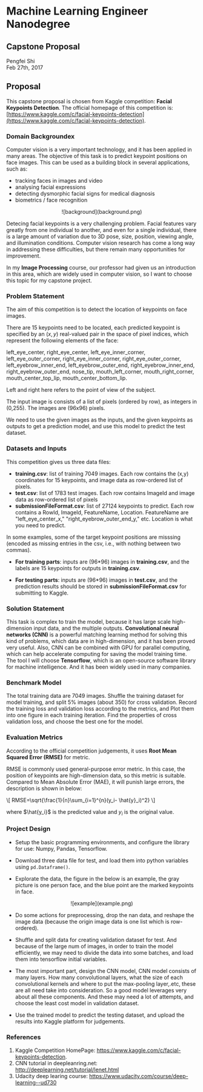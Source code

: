 # Machine Learning Engineer Nanodegree
## Capstone Proposal
Pengfei Shi  
Feb 27th, 2017

## Proposal
This capstone proposal is chosen from Kaggle competition: **Facial Keypoints Detection**. The official homepage of this competition is: [https://www.kaggle.com/c/facial-keypoints-detection](https://www.kaggle.com/c/facial-keypoints-detection).

### Domain Backgroundex

Computer vision is a very important technology, and it has been applied in many areas. The objective of this task is to predict keypoint positions on face images. This can be used as a building block in several applications, such as:

- tracking faces in images and video
- analysing facial expressions
- detecting dysmorphic facial signs for medical diagnosis
- biometrics / face recognition
<div align=center>
![background](background.png)
</div>

Detecing facial keypoints is a very challenging problem.  Facial features vary greatly from one individual to another, and even for a single individual, there is a large amount of variation due to 3D pose, size, position, viewing angle, and illumination conditions. Computer vision research has come a long way in addressing these difficulties, but there remain many opportunities for improvement.

In my **Image Processing** course, our professor had given us an introduction in this area, which are widely used in computer vision, so I want to choose this topic for my capstone project.

### Problem Statement
The aim of this competition is to detect the location of keypoints on face images.

There are 15 keypoints need to be located, each predicted keypoint is specified by an $(x,y)$ real-valued pair in the space of pixel indices, which represent the following elements of the face:

left\_eye\_center, right\_eye\_center, left\_eye\_inner\_corner, left\_eye\_outer\_corner, right\_eye\_inner\_corner, right\_eye\_outer\_corner, left\_eyebrow\_inner\_end, left\_eyebrow\_outer\_end, right\_eyebrow\_inner\_end, right\_eyebrow\_outer\_end, nose\_tip, mouth\_left\_corner, mouth\_right\_corner, mouth\_center\_top\_lip, mouth\_center\_bottom\_lip.

Left and right here refers to the point of view of the subject.

The input image is consists of a list of pixels (ordered by row), as integers in (0,255). The images are (96x96) pixels.

We need to use the given images as the inputs, and the given keypoints as outputs to get a prediction model, and use this model to predict the test dataset.

### Datasets and Inputs

This competition gives us three data files:

- **training.csv**: list of training 7049 images. Each row contains the (x,y) coordinates for 15 keypoints, and image data as row-ordered list of pixels.
- **test.csv**: list of 1783 test images. Each row contains ImageId and image data as row-ordered list of pixels
- **submissionFileFormat.csv**: list of 27124 keypoints to predict. Each row contains a RowId, ImageId, FeatureName, Location. FeatureName are "left\_eye\_center\_x," "right\_eyebrow\_outer\_end\_y," etc. Location is what you need to predict. 

In some examples, some of the target keypoint positions are misssing (encoded as missing entries in the csv, i.e., with nothing between two commas).

- **For training parts**: inputs are (96*96) images in **training.csv**, and the labels are 15 keypoints for outputs in **training.csv**.

- **For testing parts**: inputs are (96*96) images in **test.csv**, and the prediction results should be stored in **submissionFileFormat.csv** for submitting to Kaggle.

### Solution Statement

This task is complex to train the model, because it has large scale high-dimension input data, and the multiple outputs. **Convolutional neural networks (CNN)** is a powerful matching learning method for solving this kind of problems, which data are in high-dimension, and it has been proved very useful. Also, CNN can be combined with GPU for parallel computing, which can help accelerate computing for saving the model training time. The tool I will choose **Tensorflow**, which is an open-source software library for machine intelligence. And it has been widely used in many companies.

### Benchmark Model

The total training data are 7049 images. Shuffle the training dataset for model training, and split 5% images (about 350) for cross validation. Record the training loss and validation loss according to the metrics, and Plot them into one figure in each training iteration. Find the properties of cross validation loss, and choose the best one for the model.

### Evaluation Metrics

According to the official competition judgements, it uses **Root Mean Squared Error (RMSE)** for metric.

RMSE is commonly used general-purpose error metric. In this case, the position of keypoints are high-dimension data, so this metric is suitable. Compared to Mean Absolute Error (MAE), it will punish large errors, the description is shown in below:

\\[
RMSE=\sqrt{\frac{1}{n}\sum_{i=1}^{n}(y_i- \hat{y}_i)^2}
\\]

where $\hat{y_i}$ is the predicted value and $y_i$ is the original value.

### Project Design

- Setup the basic programming environments, and configure the library for use: Numpy, Pandas, Tensorflow.

- Download three data file for test, and load them into python variables using ```pd.Dataframe()```.

- Explorate the data, the figure in the below is an example, the gray picture is one person face, and the blue point are the marked keypoints in face.
<div align=center>
![example](example.png)
</div>

- Do some actions for preprocessing, drop the nan data, and reshape the image data (because the origin image data is one list which is row-ordered).
- Shuffle and split data for creating validation dataset for test. And because of the large num of images, in order to train the model efficiently, we may need to divide the data into some batches, and load them into tensorflow initial variables.

- The most important part, design the CNN model, CNN model consists of many layers. How many convolutional layers, what the size of each convolutional kernels and where to put the max-pooling layer,.etc, these are all need take into consideration. So a good model leverages very about all these components. And these may need a lot of attempts, and choose the least cost model in validation dataset.
-  Use the trained model to predict the testing dataset, and upload the results into Kaggle platform for judgements.
### References

1. Kaggle Competition HomePage: https://www.kaggle.com/c/facial-keypoints-detection.
2. CNN tutorial in deepleanring.net: http://deeplearning.net/tutorial/lenet.html
3. Udacity deep learing course: https://www.udacity.com/course/deep-learning--ud730